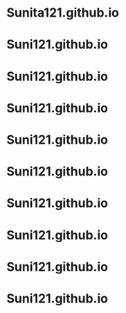 # Sunita121.github.io
# Suni121.github.io
# Suni121.github.io
# Suni121.github.io
# Suni121.github.io
# Suni121.github.io
# Suni121.github.io
# Suni121.github.io
# Suni121.github.io
# Suni121.github.io
